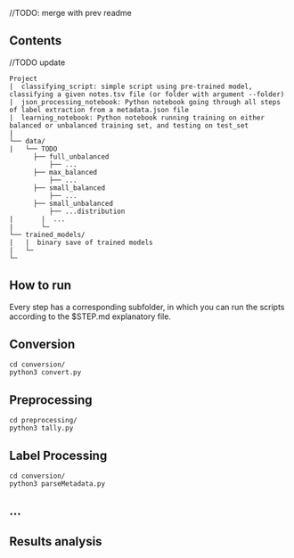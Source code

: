 //TODO: merge with prev readme
## Contents
//TODO update
```
Project
|  classifying_script: simple script using pre-trained model, classifying a given notes.tsv file (or folder with argument --folder)
|  json_processing_notebook: Python notebook going through all steps of label extraction from a metadata.json file
|  learning_notebook: Python notebook running training on either balanced or unbalanced training set, and testing on test_set
|
└── data/
|   └── TODO
      ├── full_unbalanced
          ├── ...
      ├── max_balanced
          ├── ...
      ├── small_balanced
          ├── ...
      ├── small_unbalanced
          ├── ...distribution
|       |  ...
|       └─    
└── trained_models/
|   |  binary save of trained models
|   └─
└─
  ```

  ## How to run
  Every step has a corresponding subfolder, in which you can run the scripts according to the $STEP.md explanatory file.
  ## Conversion
  ```
  cd conversion/
  python3 convert.py
  ```
  ## Preprocessing
  ```
  cd preprocessing/
  python3 tally.py
  ```
  ## Label Processing
  ```
  cd conversion/
  python3 parseMetadata.py
  ```
  ## ...
  ## Results analysis
